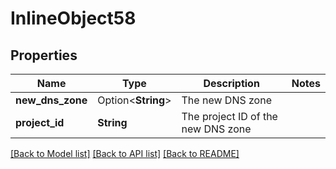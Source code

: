 # InlineObject58

## Properties

Name | Type | Description | Notes
------------ | ------------- | ------------- | -------------
**new_dns_zone** | Option<**String**> | The new DNS zone | 
**project_id** | **String** | The project ID of the new DNS zone | 

[[Back to Model list]](../README.md#documentation-for-models) [[Back to API list]](../README.md#documentation-for-api-endpoints) [[Back to README]](../README.md)


